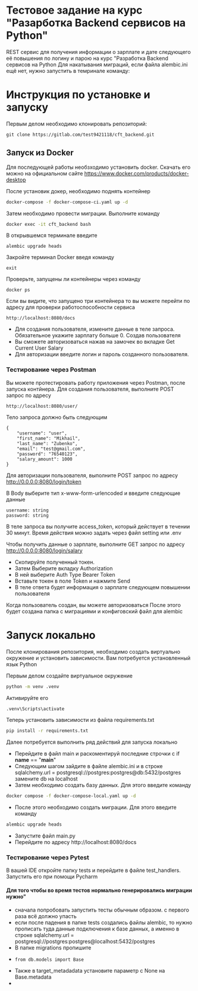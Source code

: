 # Тестовое задание на курс "Разарботка Backend сервисов на Python"

REST сервис для получения информации о зарплате и дате следующего её повышения по логину и парою на курс "Разработка Backend сервисов на Python
Для накатывания миграций, если файла alembic.ini ещё нет, нужно запустить в темринале команду:

# Инструкция по установке и запуску
Первым делом необходимо клонировать репозиторий:
````
git clone https://gitlab.com/test9421118/cft_backend.git
````
## Запуск из Docker 
Для последующей работы необзходимо установить docker. Скачать его можно на официальном сайте https://www.docker.com/products/docker-desktop

После установик докер, необходимо поднять контейнер

```bash
docker-compose -f docker-compose-ci.yaml up -d 
```
Затем необходимо провести миграции. Выполните команду
```bash
docker exec -it cft_backend bash
````
В открывшемся терминале введите
````
alembic upgrade heads
````
Закройте терминал Docker введя команду
````
exit
````
Проверьте, запущены ли контейнеры через команду 
```
docker ps
```
Если вы видите, что запущено три контейнера то вы можете перейти по адресу для проверки работоспособности сервиса
```
http://localhost:8080/docs
```
- Для создания пользователя, измените данные в теле запроса. Обязательное укажите  зарплату больше 0. 
Создав пользователя 
- Вы сможете авторизоваться нажав на замочек во вкладке Get Current User Salary 
- Для авторизации введите логин и пароль созданного пользователя.

### Тестирование через Postman
Вы можете протестировать работу приложения через Postman, после запуска контйнера.
Для создания пользователя, выполните POST запрос по адресу 
````
http://localhost:8080/user/
````
Тело запроса должно быть следующим
```
{
    "username": "user",
    "first_name": "Mikhail",
    "last_name": "Zubenko",
    "email": "test@gmail.com",
    "password": "76540123",
    "salary_amount": 1000
}
```
Для авторизации пользователя, выполните POST запрос по адресу  http://0.0.0.0:8080/login/token

В Body выберите тип x-www-form-urlencoded и введите следующие данные
```
username: string
password: string
```
В теле запроса вы получите access_token, который действует в течении 30 минут. Время действия можно задать через файл setting или .env

Чтобы получить данные о зарплате, выполните GET запрос по адресу http://0.0.0.0:8080/login/salary
- Скопируйте полученный токен. 
- Затем Выберите вкладку Authorization 
- В ней выберите Auth Type Bearer Token
- Вставьте токен в поле Token и нажмите Send
- В теле ответа будет информация о зарплате следующем повышении пользователя


Когда пользователь создан, вы можете авторизоваться
После этого будет создана папка с миграциями и конфиговский файл для alembic
# Запуск локально
После клонирования репозитория, необходимо создать виртуально окружение и установить зависимости. Вам потребуется установленный язык Python

Первым делом создайте виртуальное окружение
```bash
python -m venv .venv
```
Активируйте его
```bash
.venv\Scripts\activate
```
Теперь установить зависимости из файла requirements.txt
````bash
pip install -r requirements.txt
````
Далее потребуется выполнить ряд действий для запуска локально
- Перейдите в файл main и раскоментируй последние строчки с if __name__ == "__main__"
- Следующим шагом зайдите в файле alembic.ini и в строке sqlalchemy.url =  postgresql://postgres:postgres@db:5432/postgres замените db на localhost
- Затем необходимо создать базу данных. Для этого введите команду
````bash
docker compose -f docker-compose-local.yaml up -d
````
- После этого необходимо создать миграции. Для этого введите команду
````bash
alembic upgrade heads
````
- Запустите файл main.py
- Перейдите по адресу http://localhost:8080/docs

### Тестирование через Pytest

В вашей IDE откройте папку tests и перейдите в файле test_handlers. Запустить его при помощи Pycharm


#### Для того чтобы во время тестов нормально генерировались миграции нужно"

- сначала попробовать запустить тесты обычным образом. с первого раза всё должно упасть
- если после падения в папке tests создались файлы alembic, то нужно прописать туда данные подключения к базе данных, а именно в строке sqlalchemy.url = postgresql://postgres:postgres@localhost:5432/postgres
- В папке migrations пропишите 
- ``` 
  from db.models import Base
  ```
- Также в target_metadadata установите параметр с None на Base.metadata
- 
